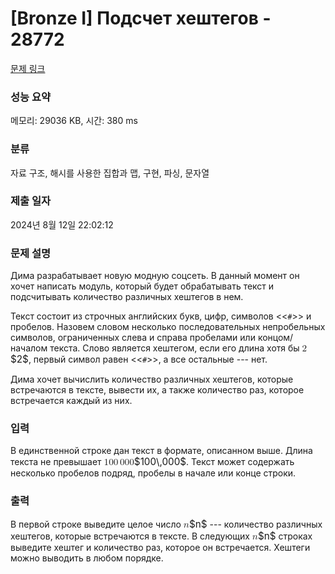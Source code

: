 # [Bronze I] Подсчет хештегов - 28772 

[문제 링크](https://www.acmicpc.net/problem/28772) 

### 성능 요약

메모리: 29036 KB, 시간: 380 ms

### 분류

자료 구조, 해시를 사용한 집합과 맵, 구현, 파싱, 문자열

### 제출 일자

2024년 8월 12일 22:02:12

### 문제 설명

<p>Дима разрабатывает новую модную соцсеть. В данный момент он хочет написать модуль, который будет обрабатывать текст и подсчитывать количество различных хештегов в нем.</p>

<p>Текст состоит из строчных английских букв, цифр, символов <<<code>#</code>>> и пробелов. Назовем словом несколько последовательных непробельных символов, ограниченных слева и справа пробелами или концом/началом текста. Слово является хештегом, если его длина хотя бы <mjx-container class="MathJax" jax="CHTML" style="font-size: 109%; position: relative;"><mjx-math class="MJX-TEX" aria-hidden="true"><mjx-mn class="mjx-n"><mjx-c class="mjx-c32"></mjx-c></mjx-mn></mjx-math><mjx-assistive-mml unselectable="on" display="inline"><math xmlns="http://www.w3.org/1998/Math/MathML"><mn>2</mn></math></mjx-assistive-mml><span aria-hidden="true" class="no-mathjax mjx-copytext">$2$</span></mjx-container>, первый символ равен <<<code>#</code>>>, а все остальные --- нет.</p>

<p>Дима хочет вычислить количество различных хештегов, которые встречаются в тексте, вывести их, а также количество раз, которое встречается каждый из них.</p>

### 입력 

 <p>В единственной строке дан текст в формате, описанном выше. Длина текста не превышает <mjx-container class="MathJax" jax="CHTML" style="font-size: 109%; position: relative;"><mjx-math class="MJX-TEX" aria-hidden="true"><mjx-mn class="mjx-n"><mjx-c class="mjx-c31"></mjx-c><mjx-c class="mjx-c30"></mjx-c><mjx-c class="mjx-c30"></mjx-c></mjx-mn><mjx-mstyle><mjx-mspace style="width: 0.167em;"></mjx-mspace></mjx-mstyle><mjx-mn class="mjx-n"><mjx-c class="mjx-c30"></mjx-c><mjx-c class="mjx-c30"></mjx-c><mjx-c class="mjx-c30"></mjx-c></mjx-mn></mjx-math><mjx-assistive-mml unselectable="on" display="inline"><math xmlns="http://www.w3.org/1998/Math/MathML"><mn>100</mn><mstyle scriptlevel="0"><mspace width="0.167em"></mspace></mstyle><mn>000</mn></math></mjx-assistive-mml><span aria-hidden="true" class="no-mathjax mjx-copytext">$100\,000$</span></mjx-container>. Текст может содержать несколько пробелов подряд, пробелы в начале или конце строки.</p>

### 출력 

 <p>В первой строке выведите целое число <mjx-container class="MathJax" jax="CHTML" style="font-size: 109%; position: relative;"><mjx-math class="MJX-TEX" aria-hidden="true"><mjx-mi class="mjx-i"><mjx-c class="mjx-c1D45B TEX-I"></mjx-c></mjx-mi></mjx-math><mjx-assistive-mml unselectable="on" display="inline"><math xmlns="http://www.w3.org/1998/Math/MathML"><mi>n</mi></math></mjx-assistive-mml><span aria-hidden="true" class="no-mathjax mjx-copytext">$n$</span></mjx-container> --- количество различных хештегов, которые встречаются в тексте. В следующих <mjx-container class="MathJax" jax="CHTML" style="font-size: 109%; position: relative;"><mjx-math class="MJX-TEX" aria-hidden="true"><mjx-mi class="mjx-i"><mjx-c class="mjx-c1D45B TEX-I"></mjx-c></mjx-mi></mjx-math><mjx-assistive-mml unselectable="on" display="inline"><math xmlns="http://www.w3.org/1998/Math/MathML"><mi>n</mi></math></mjx-assistive-mml><span aria-hidden="true" class="no-mathjax mjx-copytext">$n$</span></mjx-container> строках выведите хештег и количество раз, которое он встречается. Хештеги можно выводить в любом порядке.</p>

